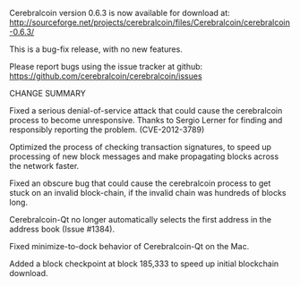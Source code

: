 Cerebralcoin version 0.6.3 is now available for download at:
  http://sourceforge.net/projects/cerebralcoin/files/Cerebralcoin/cerebralcoin-0.6.3/

This is a bug-fix release, with no new features.

Please report bugs using the issue tracker at github:
  https://github.com/cerebralcoin/cerebralcoin/issues

CHANGE SUMMARY

Fixed a serious denial-of-service attack that could cause the
cerebralcoin process to become unresponsive. Thanks to Sergio Lerner
for finding and responsibly reporting the problem. (CVE-2012-3789)

Optimized the process of checking transaction signatures, to
speed up processing of new block messages and make propagating
blocks across the network faster.

Fixed an obscure bug that could cause the cerebralcoin process to get
stuck on an invalid block-chain, if the invalid chain was
hundreds of blocks long.

Cerebralcoin-Qt no longer automatically selects the first address
in the address book (Issue #1384).

Fixed minimize-to-dock behavior of Cerebralcoin-Qt on the Mac.

Added a block checkpoint at block 185,333 to speed up initial
blockchain download.
